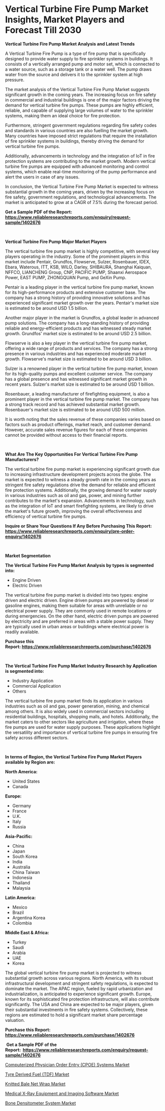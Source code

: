 <p><h1>Vertical Turbine Fire Pump Market Insights, Market Players and Forecast Till 2030</h1></p><p><strong>Vertical Turbine Fire Pump Market Analysis and Latest Trends</strong></p>
<p><p>A Vertical Turbine Fire Pump is a type of fire pump that is specifically designed to provide water supply to fire sprinkler systems in buildings. It consists of a vertically arranged pump and motor set, which is connected to a water source, such as a storage tank or a water well. The pump draws water from the source and delivers it to the sprinkler system at high pressure.</p><p>The market analysis of the Vertical Turbine Fire Pump Market suggests significant growth in the coming years. The increasing focus on fire safety in commercial and industrial buildings is one of the major factors driving the demand for vertical turbine fire pumps. These pumps are highly efficient, reliable, and capable of supplying large volumes of water to the sprinkler systems, making them an ideal choice for fire protection.</p><p>Furthermore, stringent government regulations regarding fire safety codes and standards in various countries are also fuelling the market growth. Many countries have imposed strict regulations that require the installation of fire sprinkler systems in buildings, thereby driving the demand for vertical turbine fire pumps.</p><p>Additionally, advancements in technology and the integration of IoT in fire protection systems are contributing to the market growth. Modern vertical turbine fire pumps are equipped with advanced monitoring and control systems, which enable real-time monitoring of the pump performance and alert the users in case of any issues.</p><p>In conclusion, the Vertical Turbine Fire Pump Market is expected to witness substantial growth in the coming years, driven by the increasing focus on fire safety, government regulations, and technological advancements. The market is anticipated to grow at a CAGR of 7.5% during the forecast period.</p></p>
<p><strong>Get a Sample PDF of the Report:&nbsp; <a href="https://www.reliableresearchreports.com/enquiry/request-sample/1402676">https://www.reliableresearchreports.com/enquiry/request-sample/1402676</a></strong></p>
<p>&nbsp;</p>
<p><strong>Vertical Turbine Fire Pump Major Market Players</strong></p>
<p><p>The vertical turbine fire pump market is highly competitive, with several key players operating in the industry. Some of the prominent players in this market include Pentair, Grundfos, Flowserve, Sulzer, Rosenbauer, IDEX, Ebara, Waterous, ITT, KSB, WILO, Darley, SHIBAURA, Shanghai Kaiquan, NFFCO, LIANCHENG Group, CNP, PACIFIC PUMP, Shaanxi Aerospace Power, EAST PUMP, ZHONGQUAN Pump, and GeXin Pump.</p><p>Pentair is a leading player in the vertical turbine fire pump market, known for its high-performance products and extensive customer base. The company has a strong history of providing innovative solutions and has experienced significant market growth over the years. Pentair's market size is estimated to be around USD 1.5 billion.</p><p>Another major player in the market is Grundfos, a global leader in advanced pump solutions. The company has a long-standing history of providing reliable and energy-efficient products and has witnessed steady market growth. Grundfos' market size is estimated to be around USD 2.5 billion.</p><p>Flowserve is also a key player in the vertical turbine fire pump market, offering a wide range of products and services. The company has a strong presence in various industries and has experienced moderate market growth. Flowserve's market size is estimated to be around USD 3 billion.</p><p>Sulzer is a renowned player in the vertical turbine fire pump market, known for its high-quality pumps and excellent customer service. The company has a global presence and has witnessed significant market growth in recent years. Sulzer's market size is estimated to be around USD 1 billion.</p><p>Rosenbauer, a leading manufacturer of firefighting equipment, is also a prominent player in the vertical turbine fire pump market. The company has a strong track record and has achieved substantial market growth. Rosenbauer's market size is estimated to be around USD 500 million.</p><p>It is worth noting that the sales revenue of these companies varies based on factors such as product offerings, market reach, and customer demand. However, accurate sales revenue figures for each of these companies cannot be provided without access to their financial reports.</p></p>
<p>&nbsp;</p>
<p><strong>What Are The Key Opportunities For Vertical Turbine Fire Pump Manufacturers?</strong></p>
<p><p>The vertical turbine fire pump market is experiencing significant growth due to increasing infrastructure development projects across the globe. The market is expected to witness a steady growth rate in the coming years as stringent fire safety regulations drive the demand for reliable and efficient fire protection systems. Additionally, the growing demand for water supply in various industries such as oil and gas, power, and mining further contributes to the market's expansion. Advancements in technology, such as the integration of IoT and smart firefighting systems, are likely to drive the market's future growth, improving the overall effectiveness and efficiency of vertical turbine fire pumps.</p></p>
<p><strong>Inquire or Share Your Questions If Any Before Purchasing This Report: <a href="https://www.reliableresearchreports.com/enquiry/pre-order-enquiry/1402676">https://www.reliableresearchreports.com/enquiry/pre-order-enquiry/1402676</a></strong></p>
<p>&nbsp;</p>
<p><strong>Market Segmentation</strong></p>
<p><strong>The Vertical Turbine Fire Pump Market Analysis by types is segmented into:</strong></p>
<p><ul><li>Engine Driven</li><li>Electric Driven</li></ul></p>
<p><p>The vertical turbine fire pump market is divided into two types: engine driven and electric driven. Engine driven pumps are powered by diesel or gasoline engines, making them suitable for areas with unreliable or no electrical power supply. They are commonly used in remote locations or during emergencies. On the other hand, electric driven pumps are powered by electricity and are preferred in areas with a stable power supply. They are typically used in urban areas or buildings where electrical power is readily available.</p></p>
<p><strong>Purchase this Report:&nbsp;<a href="https://www.reliableresearchreports.com/purchase/1402676">https://www.reliableresearchreports.com/purchase/1402676</a></strong></p>
<p>&nbsp;</p>
<p><strong>The Vertical Turbine Fire Pump Market Industry Research by Application is segmented into:</strong></p>
<p><ul><li>Industry Application</li><li>Commercial Application</li><li>Others</li></ul></p>
<p><p>The vertical turbine fire pump market finds its application in various industries such as oil and gas, power generation, mining, and chemical among others. It is also widely used in commercial sectors including residential buildings, hospitals, shopping malls, and hotels. Additionally, the market caters to other sectors like agriculture and irrigation, where these fire pumps are used for water supply purposes. These applications highlight the versatility and importance of vertical turbine fire pumps in ensuring fire safety across different sectors.</p></p>
<p>&nbsp;</p>
<p><strong>In terms of Region, the Vertical Turbine Fire Pump Market Players available by Region are:</strong></p>
<p>
    <p> <strong> North America: </strong>
        <ul>
            <li>United States</li>
            <li>Canada</li>
        </ul>
        </p> 
    <p> <strong> Europe: </strong>
        <ul>
            <li>Germany</li>
            <li>France</li>
            <li>U.K.</li>
            <li>Italy</li>
            <li>Russia</li>
        </ul>
        </p> 
    <p> <strong> Asia-Pacific: </strong>
        <ul>
            <li>China</li>
            <li>Japan</li>
            <li>South Korea</li>
            <li>India</li>
            <li>Australia</li>
            <li>China Taiwan</li>
            <li>Indonesia</li>
            <li>Thailand</li>
            <li>Malaysia</li>
        </ul>
        </p> 
    <p> <strong> Latin America: </strong>
        <ul>
            <li>Mexico</li>
            <li>Brazil</li>
            <li>Argentina Korea</li>
            <li>Colombia</li>
        </ul>
        </p> 
    <p> <strong> Middle East & Africa: </strong>
        <ul>
            <li>Turkey</li>
            <li>Saudi</li>
            <li>Arabia</li>
            <li>UAE</li>
            <li>Korea</li>
        </ul>
    </p>
    </p>
<p><p>The global vertical turbine fire pump market is projected to witness substantial growth across various regions. North America, with its robust infrastructural development and stringent safety regulations, is expected to dominate the market. The APAC region, fueled by rapid urbanization and industrialization, is anticipated to experience significant growth. Europe, known for its sophisticated fire protection infrastructure, will also contribute significantly. The USA and China are expected to be major players, given their substantial investments in fire safety systems. Collectively, these regions are estimated to hold a significant market share percentage valuation.</p></p>
<p><strong>Purchase this Report: <a href="https://www.reliableresearchreports.com/purchase/1402676">https://www.reliableresearchreports.com/purchase/1402676</a></strong></p>
<p>&nbsp;<strong>Get a Sample PDF of the Report:&nbsp;&nbsp;<a href="https://www.reliableresearchreports.com/enquiry/request-sample/1402676">https://www.reliableresearchreports.com/enquiry/request-sample/1402676</a></strong></p>
<p><strong></strong></p>
<p><p><a href="https://medium.com/@margaretlee84/computerized-physician-order-entry-cpoe-systems-market-size-cagr-trends-2024-2030-5ce9ad1d67f1">Computerized Physician Order Entry (CPOE) Systems Market</a></p><p><a href="https://github.com/surverupesha/Market-Research-Report-List-1/blob/main/tyre-derived-fuel-tdf-market.md">Tyre Derived Fuel (TDF) Market</a></p><p><a href="https://github.com/virtuosemr/Market-Research-Report-List-1/blob/main/knitted-bale-net-wrap-market.md">Knitted Bale Net Wrap Market</a></p><p><a href="https://medium.com/@brittanyrobertson07/medical-x-ray-equipment-and-imaging-software-market-focuses-on-market-share-size-and-projected-88fe79c93887">Medical X-Ray Equipment and Imaging Software Market</a></p><p><a href="https://medium.com/@debramedina73/bone-densitometer-system-market-report-reveals-the-latest-trends-and-growth-opportunities-of-this-535da9684875">Bone Densitometer System Market</a></p></p>
